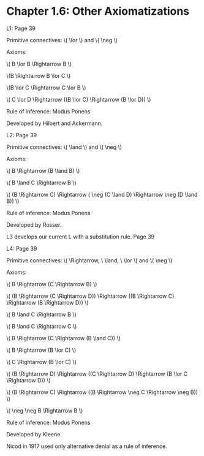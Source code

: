 # Chapter 1.6: Other Axiomatizations

L1: Page 39

Primitive connectives: \\( \lor \\) and \\( \neg \\)

Axioms: 

\\( B \lor B \Rightarrow B \\)
    
\\(B \Rightarrow B \lor C \\)

\\(B \lor C \Rightarrow C \lor B \\)

\\( C \lor D \Rightarrow ((B \lor C) \Rightarrow (B \lor D)) \\)

Rule of inference: Modus Ponens

Developed by Hilbert and Ackermann.

L2: Page 39

Primitive connectives: \\( \land \\) and \\( \neg \\)

Axioms:

\\( B \Rightarrow (B \land B) \\)

\\( B \land C \Rightarrow B \\)

\\( (B \Rightarrow C) \Rightarrow ( \neg (C \land D) \Rightarrow \neg (D \land B)) \\)

Rule of inference: Modus Ponens

Developed by Rosser.

L3 develops our current L with a substitution rule. Page 39

L4: Page 39

Primitive connectives: \\( \Rightarrow, \ \land, \ \lor \\) and \\( \neg \\)

Axioms:

\\( B \Rightarrow (C \Rightarrow B) \\)

\\( (B \Rightarrow (C \Rightarrow D)) \Rightarrow ((B \Rightarrow C) \Rightarrow (B \Rightarrow D)) \\)

\\( B \land C \Rightarrow B \\)

\\( B \land C \Rightarrow C \\)

\\( B \Rightarrow (C \Rightarrow (B \land C)) \\)

\\( B \Rightarrow (B \lor C) \\)

\\( C \Rightarrow (B \lor C) \\)

\\( (B \Rightarrow D) \Rightarrow ((C \Rightarrow D) \Rightarrow (B \lor C \Rightarrow D)) \\)

\\( (B \Rightarrow C) \Rightarrow ((B \Rightarrow \neg C \Rightarrow \neg B)) \\)

\\( \neg \neg B \Rightarrow B \\)

Rule of inference: Modus Ponens

Developed by Kleene.

Nicod in 1917 used only alternative denial as a rule of inference.




